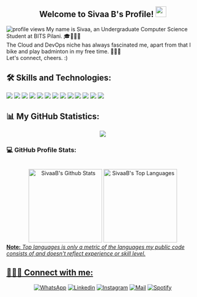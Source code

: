 <h2 align="center">
    Welcome to Sivaa B's Profile! 
    <img src="https://media.giphy.com/media/hvRJCLFzcasrR4ia7z/giphy.gif" width="28">
</h2>
<img src="https://gpvc.arturio.dev/SivaaB" alt="profile views">
My name is Sivaa, an Undergraduate Computer Science Student at BITS Pilani. 🎓👨🏾‍💻<br>
The Cloud and DevOps niche has always fascinated me, apart from that I bike and play badminton in my free time. 🚴🏽🏸<br>
Let's connect, cheers. :) 

## 🛠️ Skills and Technologies:

![](https://img.shields.io/badge/C++-informational?style=flat-square&logo=c%2B%2B&logoColor=white&color=00599C)
![](https://img.shields.io/badge/C-informational?style=flat-square&logo=C&logoColor=white&color=A8B9CC)
![](https://img.shields.io/badge/JavaScript-informational?style=flat-square&logo=JavaScript&logoColor=white&color=F7DF1E)
![](https://img.shields.io/badge/Python-informational?style=flat-square&logo=Python&logoColor=white&color=3776AB)
![](https://img.shields.io/badge/HTML-informational?style=flat-square&logo=html5&logoColor=white&color=E34F26)
![](https://img.shields.io/badge/CSS-informational?style=flat-square&logo=CSS3&logoColor=white&color=E34F26)
![](https://img.shields.io/badge/Canva-informational?style=flat-sqaure&logo=Canva&logoColor=white&color=00C4CC)
![](https://img.shields.io/badge/Git-informational?style=flat-sqaure&logo=Git&logoColor=white&color=F05032)
![](https://img.shields.io/badge/GitHub-informational?style=flat-sqaure&logo=GitHub&logoColor=white&color=181717)
![](https://img.shields.io/badge/GitHub%20Pages-%23327FC7.svg?logo=github&logoColor=white)
![](https://img.shields.io/badge/MySQL-informational?style=flat-square&logo=mysql&logoColor=white&color=4479A1)
![](https://img.shields.io/badge/Flask-informational?style=flat-square&logo=Flask&logoColor=white&color=000000)
![](https://img.shields.io/badge/Notion-informational?style=flat-square&logo=Notion&logoColor=white&color=000000)


## 📊 My GitHub Statistics:

<div align="center">
  <img src="https://github-readme-streak-stats.herokuapp.com?user=SivaaB&theme=highcontrast"/>
</div>
  <h3>💻 GitHub Profile Stats:</h3>
  <div align="center">
    <br/>
        <a href="[![Anurag's GitHub stats](https://github-readme-stats.vercel.app/api?username=SivaaB)](https://github.com/anuraghazra/github-readme-stats) 
        src="https://github-readme-stats.vercel.app/api?username=SivaaB&show_icons=true&count_private=true&theme=vision-friendly-dark&hide_border=true" height="192px"/></a>
    <a href="https://github.com/anuraghazra/github-readme-stats"><img alt="SivaaB's Github Stats" src="https://github-readme-stats.vercel.app/api?username=SivaaB&show_icons=true&count_private=true&theme=vision-friendly-dark&hide_border=true" height="192px"/></a>
    <a href="https://github.com/anuraghazra/github-readme-stats"><img alt="SivaaB's Top Languages" src="https://github-readme-stats.vercel.app/api/top-langs/?username=SivaaB&langs_count=8&layout=compact&theme=vision-friendly-dark&hide_border=true" height="192px"/></a>
    <a href=[![willianrod's wakatime stats](https://github-readme-stats.vercel.app/api/wakatime?username=SivaaB)](https://github.com/anuraghazra/github-readme-stats)src="https://github-readme-stats.vercel.app/api username=SivaaB&show_icons=true&count_private=true&theme=vision-friendly-dark&hide_border=true" height="192px"</a>
    <br/>
  </div>
  <b>Note:</b> <em>Top languages is only a metric of the languages my public code consists of and doesn't reflect experience or skill level.</em>
</details>


 ## 🙋🏽‍♂️ Connect with me:

<p align="center">
    <a href="https://wa.me/971552720655"><img alt="WhatsApp" title="WhatsApp" src="https://img.shields.io/badge/-WhatsApp-1DA1F2?style=for-the-badge&logo=WhatsApp&logoColor=white"/></a>
    <a href="https://www.linkedin.com/in/SivaaB/"><img alt="Linkedin" title="LinkedIn" src="https://img.shields.io/badge/-Linkedin-0A66C2?style=for-the-badge&logo=linkedin&logoColor=white"/></a>
    <a href="https://www.instagram.com/siv.xxa/"><img alt="Instagram" title="Instagram" src="https://img.shields.io/badge/-Instagram-E4405F?style=for-the-badge&logo=instagram&logoColor=white"/></a>
    <a href="mailto:mmailsivaa@gmail.com"><img alt="Mail"title="Mail" src="https://img.shields.io/badge/-Mail-0A66C2?style=for-the-badge&logo=gmail&logoColor=white""/></a>
    <a href="https://open.spotify.com/user/31rr42yz36rvol3iqdjb6xezoztu"><img alt="Spotify" title="Spotify" src="https://img.shields.io/badge/-Spotify-1DA1F2?style=for-the-badge&logo=Spotify&logoColor=white"/></a>
    
</p>

